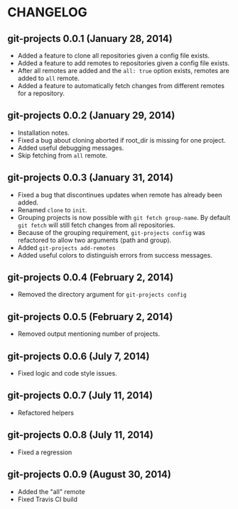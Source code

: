 # CHANGELOG

## git-projects 0.0.1 (January 28, 2014)

* Added a feature to clone all repositories given a config file exists.
* Added a feature to add remotes to repositories given a config file exists.
* After all remotes are added and the `all: true` option exists, remotes are added to `all` remote.
* Added a feature to automatically fetch changes from different remotes for a repository.

## git-projects 0.0.2 (January 29, 2014)

* Installation notes.
* Fixed a bug about cloning aborted if root_dir is missing for one project.
* Added useful debugging messages.
* Skip fetching from `all` remote.

## git-projects 0.0.3 (January 31, 2014)

* Fixed a bug that discontinues updates when remote has already been added.
* Renamed `clone` to `init`.
* Grouping projects is now possible with `git fetch group-name`. By default `git fetch` will still fetch changes from all repositories.
* Because of the grouping requirement, `git-projects config` was refactored to allow two arguments (path and group).
* Added `git-projects add-remotes`
* Added useful colors to distinguish errors from success messages.

## git-projects 0.0.4 (February 2, 2014)

* Removed the directory argument for `git-projects config`

## git-projects 0.0.5 (February 2, 2014)

* Removed output mentioning number of projects.

## git-projects 0.0.6 (July 7, 2014)

* Fixed logic and code style issues.

## git-projects 0.0.7 (July 11, 2014)

* Refactored helpers

## git-projects 0.0.8 (July 11, 2014)

* Fixed a regression

## git-projects 0.0.9 (August 30, 2014)

* Added the "all" remote
* Fixed Travis CI build

